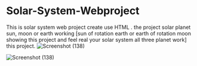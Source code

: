 # Solar-System-Webproject
This is solar system web project create use HTML . the project solar planet sun, moon or earth working [sun of rotation earth or earth of rotation moon showing this project and feel real your solar system all three planet work] this project.
![Screenshot (138)](https://github.com/20BCE11035/Solar-System-Webproject/assets/153983455/ad330468-e6a0-4cd8-9ef7-ce1c9529bc05)

![Screenshot (138)](https://github.com/20BCE11035/Solar-System-Webproject/assets/153983455/1aa206aa-c6e5-4d8d-a1e8-8697d04654b2)

